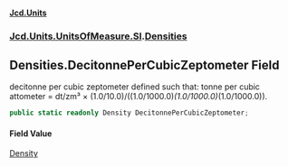#### [Jcd.Units](index.md 'index')
### [Jcd.Units.UnitsOfMeasure.SI](Jcd.Units.UnitsOfMeasure.SI.md 'Jcd.Units.UnitsOfMeasure.SI').[Densities](Densities.md 'Jcd.Units.UnitsOfMeasure.SI.Densities')

## Densities.DecitonnePerCubicZeptometer Field

decitonne per cubic zeptometer defined such that: tonne per cubic attometer = dt/zm³ ×
(1.0/10.0)/((1.0/1000.0)*(1.0/1000.0)*(1.0/1000.0)).

```csharp
public static readonly Density DecitonnePerCubicZeptometer;
```

#### Field Value
[Density](Density.md 'Jcd.Units.UnitTypes.Density')